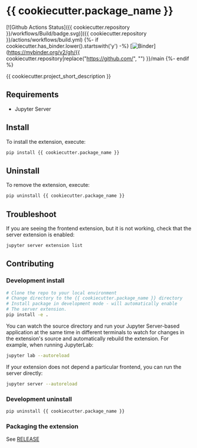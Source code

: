 # {{ cookiecutter.package_name }}

[![Github Actions Status]({{ cookiecutter.repository }}/workflows/Build/badge.svg)]({{ cookiecutter.repository }}/actions/workflows/build.yml)
{%- if cookiecutter.has_binder.lower().startswith('y') -%}
[![Binder](https://mybinder.org/badge_logo.svg)](https://mybinder.org/v2/gh/{{ cookiecutter.repository|replace("https://github.com/", "") }}/main
{%- endif %}

{{ cookiecutter.project_short_description }}

## Requirements

- Jupyter Server

## Install

To install the extension, execute:

```bash
pip install {{ cookiecutter.package_name }}
```

## Uninstall

To remove the extension, execute:

```bash
pip uninstall {{ cookiecutter.package_name }}
```

## Troubleshoot

If you are seeing the frontend extension, but it is not working, check
that the server extension is enabled:

```bash
jupyter server extension list
```

## Contributing

### Development install

```bash
# Clone the repo to your local environment
# Change directory to the {{ cookiecutter.package_name }} directory
# Install package in development mode - will automatically enable
# The server extension.
pip install -e .
```


You can watch the source directory and run your Jupyter Server-based application at the same time in different terminals to watch for changes in the extension's source and automatically rebuild the extension.  For example,
when running JupyterLab:

```bash
jupyter lab --autoreload
```

If your extension does not depend a particular frontend, you can run the
server directly:

```bash
jupyter server --autoreload
```

### Development uninstall

```bash
pip uninstall {{ cookiecutter.package_name }}
```

### Packaging the extension

See [RELEASE](RELEASE.md)
